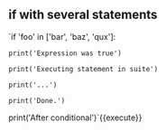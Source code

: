

## if with several statements


`if 'foo' in ['bar', 'baz', 'qux']:

    print('Expression was true')

    print('Executing statement in suite')

    print('...')

    print('Done.')

print('After conditional')`{{execute}}
